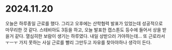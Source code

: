 # 2024.11.20

오늘은 하루종일 근로를 했다. 그리고 오후에는 산학협력 발표가 있었는데 성공적으로 마무리한 것 같다. 스테비아도 3등을 하고, 오늘 발표한 캡스톤도 등수에 들어서 상을 받을거 같다. 열심히한 보람이 생기는 하루였다. 내일 상받으러 가야하는데... 또 근로라서 ㅜㅡㅜ 가지 못하는 사실 근로를 빨리 그만두고 자유를 찾아야하나 생각이 든다.
